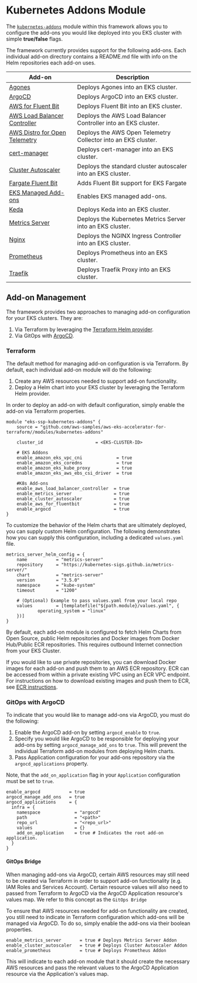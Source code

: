 # Kubernetes Addons Module

The [`kubernetes-addons`](../../modules/kubernetes-addons) module within this framework allows you to configure the add-ons you would like deployed into you EKS cluster with simple **true/false** flags.

The framework currently provides support for the following add-ons. Each individual add-on directory contains a README.md file with info on the Helm repositories each add-on uses.

| Add-on    | Description   |
|-----------|-----------------
| [Agones](./agones) | Deploys Agones into an EKS cluster. |
| [ArgoCD](./argocd) | Deploys ArgoCD into an EKS cluster. |
| [AWS for Fluent Bit](./aws-for-fluent-bit) | Deploys Fluent Bit into an EKS cluster. |
| [AWS Load Balancer Controller](./fargate-fluent-bit) | Deploys the AWS Load Balancer Controller into an EKS cluster. |
| [AWS Distro for Open Telemetry](./aws-open-telemetry) | Deploys the AWS Open Telemetry Collector into an EKS cluster. |
| [cert-manager](./cert-manager) | Deploys cert-manager into an EKS cluster. |
| [Cluster Autoscaler](./cluster-autoscaler) | Deploys the standard cluster autoscaler into an EKS cluster. |
| [Fargate Fluent Bit](./fargate-fluent-bit) | Adds Fluent Bit support for EKS Fargate |
| [EKS Managed Add-ons](./managed-add-ons) | Enables EKS managed add-ons. |
| [Keda](./keda) | Deploys Keda into an EKS cluster. |
| [Metrics Server](./metrics-server) | Deploys the Kubernetes Metrics Server into an EKS cluster. |
| [Nginx](./ingress-nginx) | Deploys the NGINX Ingress Controller into an EKS cluster. |
| [Prometheus](./prometheus) | Deploys Prometheus into an EKS cluster. |
| [Traefik](./traefik) | Deploys Traefik Proxy into an EKS cluster.

## Add-on Management

The framework provides two approaches to managing add-on configuration for your EKS clusters. They are:

1. Via Terraform by leveraging the [Terraform Helm provider](https://registry.terraform.io/providers/hashicorp/helm/latest/docs).
2. Via GitOps with [ArgoCD](https://argo-cd.readthedocs.io/en/stable/).

### Terraform

The default method for managing add-on configuration is via Terraform. By default, each individual add-on module will do the following:

1. Create any AWS resources needed to support add-on functionality.
2. Deploy a Helm chart into your EKS cluster by leveraging the Terraform Helm provider.

In order to deploy an add-on with default configuration, simply enable the add-on via Terraform properties.

```hcl
module "eks-ssp-kubernetes-addons" {
    source = "github.com/aws-samples/aws-eks-accelerator-for-terraform//modules/kubernetes-addons"

    cluster_id                    = <EKS-CLUSTER-ID>

    # EKS Addons
    enable_amazon_eks_vpc_cni             = true
    enable_amazon_eks_coredns             = true
    enable_amazon_eks_kube_proxy          = true
    enable_amazon_eks_aws_ebs_csi_driver  = true

    #K8s Add-ons
    enable_aws_load_balancer_controller  = true
    enable_metrics_server                = true
    enable_cluster_autoscaler            = true
    enable_aws_for_fluentbit             = true
    enable_argocd                        = true
}
```

To customize the behavior of the Helm charts that are ultimately deployed, you can supply custom Helm configuration. The following demonstrates how you can supply this configuration, including a dedicated `values.yaml` file.

```hcl
metrics_server_helm_config = {
	name           = "metrics-server"
	repository     = "https://kubernetes-sigs.github.io/metrics-server/"
	chart          = "metrics-server"
	version        = "3.5.0"
	namespace      = "kube-system"
	timeout        = "1200"

	# (Optional) Example to pass values.yaml from your local repo
	values         = [templatefile("${path.module}/values.yaml", {
			operating_system = "linux"
	})]
}
```

By default, each add-on module is configured to fetch Helm Charts from Open Source, public Helm repositories and Docker images from Docker Hub/Public ECR repositories. This requires outbound Internet connection from your EKS Cluster.

If you would like to use private repositories, you can download Docker images for each add-on and push them to an AWS ECR repository. ECR can be accessed from within a private existing VPC using an ECR VPC endpoint. For instructions on how to download existing images and push them to ECR, see [ECR instructions](../advanced/ecr-instructions.md).

### GitOps with ArgoCD

To indicate that you would like to manage add-ons via ArgoCD, you must do the following:

1. Enable the ArgoCD add-on by setting `argocd_enable` to `true`.
2. Specify you would like ArgoCD to be responsible for deploying your add-ons by setting `argocd_manage_add_ons` to `true`. This will prevent the individual Terraform add-on modules from deploying Helm charts.
3. Pass Application configuration for your add-ons repository via the `argocd_applications` property.

Note, that the `add_on_application` flag in your `Application` configuration must be set to `true`.

```
enable_argocd           = true
argocd_manage_add_ons   = true
argocd_applications     = {
  infra = {
    namespace             = "argocd"
    path                  = "<path>"
    repo_url              = "<repo_url>"
    values                = {}
    add_on_application    = true # Indicates the root add-on application.
  }
}
```

#### GitOps Bridge

When managing add-ons via ArgoCD, certain AWS resources may still need to be created via Terraform in order to support add-on functionality (e.g. IAM Roles and Services Account). Certain resource values will also need to passed from Terraform to ArgoCD via the ArgoCD Application resource's values map. We refer to this concept as the `GitOps Bridge`

To ensure that AWS resources needed for add-on functionality are created, you still need to indicate in Terraform configuration which add-ons will be managed via ArgoCD. To do so, simply enable the add-ons via their boolean properties.

```
enable_metrics_server       = true # Deploys Metrics Server Addon
enable_cluster_autoscaler   = true # Deploys Cluster Autoscaler Addon
enable_prometheus           = true # Deploys Prometheus Addon
```

This will indicate to each add-on module that it should create the necessary AWS resources and pass the relevant values to the ArgoCD Application resource via the Application's values map.
